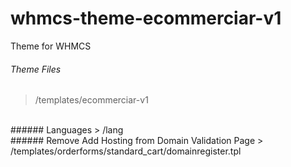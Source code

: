 # whmcs-theme-ecommerciar-v1
Theme for WHMCS
<br>
###### Theme Files
> /templates/ecommerciar-v1
<br>
###### Languages
> /lang
<br>
###### Remove Add Hosting from Domain Validation Page
> /templates/orderforms/standard_cart/domainregister.tpl